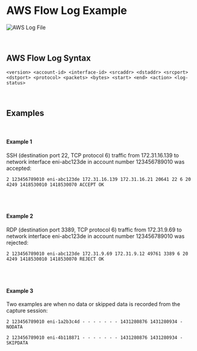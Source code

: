 # AWS Flow Log Example

![AWS Log File](https://media.amazonwebservices.com/blog/2015/flow_see_a_stream_2.png)

<br>

## AWS Flow Log Syntax

```
<version> <account-id> <interface-id> <srcaddr> <dstaddr> <srcport> <dstport> <protocol> <packets> <bytes> <start> <end> <action> <log-status>
```
<br>

## Examples
<br>

#### Example 1

SSH (destination port 22, TCP protocol 6) traffic from 172.31.16.139 to network interface eni-abc123de in account number 123456789010 was accepted:


```
2 123456789010 eni-abc123de 172.31.16.139 172.31.16.21 20641 22 6 20 4249 1418530010 1418530070 ACCEPT OK
```
<br>
<br>

#### Example 2

RDP (destination port 3389, TCP protocol 6) traffic from 172.31.9.69 to network interface eni-abc123de  in account number 123456789010 was rejected:



```
2 123456789010 eni-abc123de 172.31.9.69 172.31.9.12 49761 3389 6 20 4249 1418530010 1418530070 REJECT OK
```
<br>
<br>

#### Example 3

Two examples are when no data or skipped data is recorded from the capture session:


```
2 123456789010 eni-1a2b3c4d - - - - - - - 1431280876 1431280934 - NODATA

2 123456789010 eni-4b118871 - - - - - - - 1431280876 1431280934 - SKIPDATA

